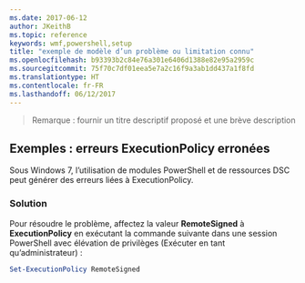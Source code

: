 ```yaml
---
ms.date: 2017-06-12
author: JKeithB
ms.topic: reference
keywords: wmf,powershell,setup
title: "exemple de modèle d’un problème ou limitation connu"
ms.openlocfilehash: b93393b2c84e76a301e6406d1388e82e95a2959c
ms.sourcegitcommit: 75f70c7df01eea5e7a2c16f9a3ab1dd437a1f8fd
ms.translationtype: HT
ms.contentlocale: fr-FR
ms.lasthandoff: 06/12/2017
---
```

>Remarque : fournir un titre descriptif proposé et une brève description

## <a name="example-erroneous-executionpolicy-errors"></a>Exemples : erreurs ExecutionPolicy erronées ##
Sous Windows 7, l’utilisation de modules PowerShell et de ressources DSC peut générer des erreurs liées à ExecutionPolicy.

### <a name="resolution"></a>Solution

Pour résoudre le problème, affectez la valeur **RemoteSigned** à **ExecutionPolicy** en exécutant la commande suivante dans une session PowerShell avec élévation de privilèges (Exécuter en tant qu’administrateur) :

```powershell
Set-ExecutionPolicy RemoteSigned
```

